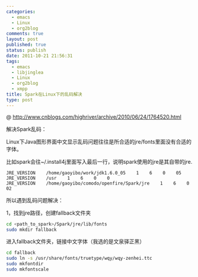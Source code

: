 ```yaml
--- 
categories: 
  - emacs
  - Linux
  - org2blog
comments: true
layout: post
published: true
status: publish
date: 2011-10-21 21:56:31
tags: 
  - emacs
  - libjinglea
  - Linux
  - org2blog
  - xmpp
title: Spark在Linux下的乱码解决
type: post
---
```


@ <a href="http://www.cnblogs.com/highriver/archive/2010/06/24/1764520.html">http://www.cnblogs.com/highriver/archive/2010/06/24/1764520.html</a>  

解决Spark乱码：   

Linux下Java图形界面中文显示乱码问题往往是所合适的jre/fonts里面没有合适的字体。   

比如spark会往~/.install4j里面写入最后一行，说明spark使用的jre是其自带的jre.    

``` 
JRE_VERSION    /home/gaoyibo/work/jdk1.6.0_05    1    6    0    05
JRE_VERSION    /usr    1    6    0    0
JRE_VERSION    /home/gaoyibo/comodo/openfire/Spark/jre    1    6    0    02
```

所以遇到乱码问题解决：   

1，找到jre路径，创建fallback文件夹    

```sh
cd <path_to_spark>/Spark/jre/lib/fonts
sudo mkdir fallback
```
     
进入fallback文件夹，链接中文字体（我选的是文泉驿正黑）    

```sh
cd fallback
sudo ln -s /usr/share/fonts/truetype/wqy/wqy-zenhei.ttc
sudo mkfontdir
sudo mkfontscale
```
       
